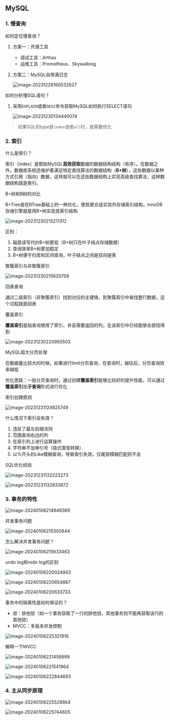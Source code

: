 ## MySQL

### 1. 慢查询

如何定位慢查询？

1. 方案一：开源工具

   - 调试工具：Arthas
   - 运维工具：Prometheus、Skywalking

2. 方案二：MySQL自带满日志

   ![image-20231229160532627](https://s2.loli.net/2024/03/08/YFwzVjXftAPMenl.png)

如何分析慢SQL语句？

1. 采用`EXPLAIN`或者`DESC`命令获取MySQL如何执行SELECT语句

   ![image-20231230134440074](https://s2.loli.net/2024/03/08/cYrsXDemf5R2hOq.png)

> 如果SQL的type是`index`或者`all`时，就需要优化



### 2. 索引

什么是索引？

索引（index）是帮助MySQL**高效获取**数据的数据结构结构（有序）。在数据之外，数据库系统还维护着满足特定查找算法的数据结构（**B+树**），这些数据以某种方式引用（指向）数据，这样就可以在这些数据结构上实现高级查找算法，这种数据结构就是索引。



B+树和B树的对比

B+Tree是在BTree基础上的一种优化，使其更合适实现外存储索引结构，InnoDB存储引擎就是用B+树实现其索引结构

![image-20231230215211312](https://s2.loli.net/2024/03/08/zqdkH3lEK1sIx96.png)

区别：

1. 磁盘读写代价B+树更低（B+树只在叶子结点存储数据）
2. 查询效率B+树更加稳定
3. B+树便于扫库和区间查询，叶子结点之间是双向链表



聚簇索引与非聚簇索引

![image-20231230215620758](https://s2.loli.net/2024/03/08/Fg1tbIRyZvJm2oC.png)



回表查询

通过二级索引（非聚簇索引）找到对应的主键值，到聚簇索引中查找整行数据，这个过程就是回表



覆盖索引

**覆盖索引**是指查询使用了索引，并且需要返回的列，在该索引中已经能够全部找得到

![image-20231230220950503](https://s2.loli.net/2024/03/08/qh8PXObM1TZpESF.png)



MySQL超大分页处理

在数据量比较大的时候，如果进行limit分页查询，在查询时，越往后，分页查询效率越低

优化思路：一般分页查询时，通过创建**覆盖索引**能够比较好的提升性能，可以通过**覆盖索引**加**子查询**形式进行优化



索引创建原则

![image-20231231124825749](https://s2.loli.net/2024/03/08/dfgbqQK8WjIG235.png)

什么情况下索引会失效？

1. 违反了最左前缀法则
2. 范围查询右边的列
3. 在索引列上进行运算操作
4. 字符串不加单引号（隐式类型转换）
5. 以%开头的Like模糊查询，导致索引失效，仅尾部模糊匹配则不会



SQL优化经验

![image-20231231132223273](https://s2.loli.net/2024/03/08/dLNVpezsJFZy39b.png)

![image-20231231132833872](https://s2.loli.net/2024/03/08/FsubCfwTey576QD.png)

### 3. 事务的特性

![image-20240106214949389](https://s2.loli.net/2024/03/08/7pxDTzMIjthrZGf.png)

并发事务问题

![image-20240106215300844](https://s2.loli.net/2024/03/08/AhMIVRg5XH7m9Yv.png)

怎么解决并发事务问题？

![image-20240106215633463](https://s2.loli.net/2024/03/08/bm5yQ6XCiZhlpJx.png)



undo log和redo log的区别

![image-20240106220024943](https://s2.loli.net/2024/03/08/asDX93xH685w2pl.png)

![image-20240106220654887](https://s2.loli.net/2024/03/08/C76pNsxoEZmukfz.png)

![image-20240106220633733](https://s2.loli.net/2024/03/08/s6aybRHJwPeiBo2.png)

事务中的隔离性是如何保证的？

- 锁：排他锁（如一个事务获取了一行的排他锁，其他事务则不能再获取该行的其他锁）
- MVCC：多版本并发控制

![image-20240106225321916](https://s2.loli.net/2024/03/08/e5sCwhoA3RJVSQZ.png)

解释一下MVCC

![image-20240106221458999](https://s2.loli.net/2024/03/08/vxAqrnGwEZgjd6b.png)

![image-20240106221541964](https://s2.loli.net/2024/03/08/P7FeNd3YWbwlirt.png)

![image-20240106222844693](https://s2.loli.net/2024/03/08/u3tEJMCfkhaiwge.png)

### 4. 主从同步原理

![image-20240106225528664](https://s2.loli.net/2024/03/08/gSYHrxPks96Jmlu.png)

![image-20240106225744605](https://s2.loli.net/2024/03/08/1AfL9EDjpqoycrW.png)